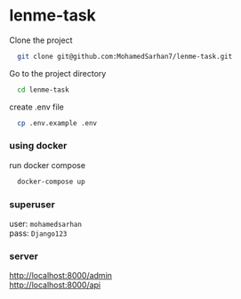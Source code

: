 # lenme-task

Clone the project
```bash
  git clone git@github.com:MohamedSarhan7/lenme-task.git
``` 
Go to the project directory

```bash
  cd lenme-task
```

create .env file

```bash
  cp .env.example .env
```

### using docker 
run docker compose

```bash
  docker-compose up
```


### superuser
user: ```mohamedsarhan```
 <br>
pass: ```Django123```

### server
 <a href="http://localhost:8000/admin">http://localhost:8000/admin</a> 
 <br>
 <a href="http://localhost:8000/api">http://localhost:8000/api</a> 

 
